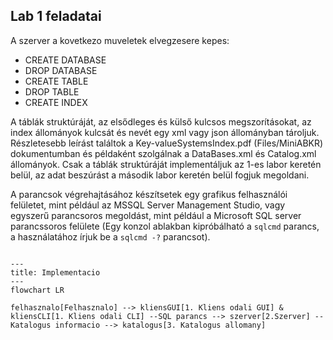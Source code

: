 ## Lab 1 feladatai

A szerver a kovetkezo muveletek elvegzesere kepes:

- CREATE DATABASE
- DROP DATABASE
- CREATE TABLE
- DROP TABLE
- CREATE INDEX

A táblák struktúráját, az elsődleges és külső kulcsos megszorításokat, az index állományok kulcsát és nevét egy xml vagy json állományban tároljuk. Részletesebb leírást találtok a Key-valueSystemsIndex.pdf (Files/MiniABKR) dokumentumban és példaként szolgálnak a DataBases.xml és Catalog.xml állományok. Csak a táblák struktúráját implementáljuk az 1-es labor keretén belül, az adat beszúrást a második labor keretén belül fogjuk megoldani.

A parancsok végrehajtásához
 készítsetek egy grafikus felhasználói felületet, mint például az MSSQL Server Management Studio, vagy egyszerű parancsoros megoldást, mint például a Microsoft SQL server parancssoros felülete (Egy konzol ablakban kipróbálható a `sqlcmd` parancs, a használatához írjuk be a `sqlcmd -?` parancsot).

```{mermaid}
 
---
title: Implementacio   
--- 
flowchart LR 

felhasznalo[Felhasznalo] --> kliensGUI[1. Kliens odali GUI] & kliensCLI[1. Kliens odali CLI] --SQL parancs --> szerver[2.Szerver] -- Katalogus informacio --> katalogus[3. Katalogus allomany]

```